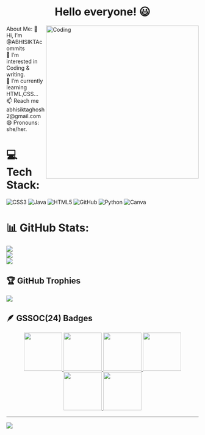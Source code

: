 
<h1 align="center">Hello everyone! 😃</h1>
<img align="right" alt="Coding" width="400" src="https://cdn.dribbble.com/users/2704414/screenshots/7466903/media/b08ab576316bd4582fef189f471cd9e5.gif">
About Me:
👋 Hi, I’m @ABHISIKTAcommits<br>👀 I’m interested in Coding & writing.<br>🌱 I’m currently learning HTML,CSS...<br>📫 Reach me abhisiktaghosh2@gmail.com<br>😄 Pronouns: she/her.


# 💻 Tech Stack:
![CSS3](https://img.shields.io/badge/css3-%231572B6.svg?style=plastic&logo=css3&logoColor=white) ![Java](https://img.shields.io/badge/java-%23ED8B00.svg?style=plastic&logo=openjdk&logoColor=white) ![HTML5](https://img.shields.io/badge/html5-%23E34F26.svg?style=plastic&logo=html5&logoColor=white) ![GitHub](https://img.shields.io/badge/github-%23121011.svg?style=plastic&logo=github&logoColor=white) ![Python](https://img.shields.io/badge/python-3670A0?style=plastic&logo=python&logoColor=ffdd54) ![Canva](https://img.shields.io/badge/Canva-%2300C4CC.svg?style=plastic&logo=Canva&logoColor=white)
# 📊 GitHub Stats:
![](https://github-readme-stats.vercel.app/api?username=ABHISIKTAcommits&theme=neon&hide_border=false&include_all_commits=false&count_private=false)<br/>
![](https://github-readme-streak-stats.herokuapp.com/?user=ABHISIKTAcommits&theme=neon&hide_border=false)<br/>
![](https://github-readme-stats.vercel.app/api/top-langs/?username=ABHISIKTAcommits&theme=neon&hide_border=false&include_all_commits=false&count_private=false&layout=compact)


## 🏆 GitHub Trophies
![](https://github-profile-trophy.vercel.app/?username=ABHISIKTAcommits&theme=radical&no-frame=true&no-bg=false&margin-w=4)
## 🪶 GSSOC(24) Badges 
<div style='display:flex; align-items:center; gap: 10px;' align='center'><a href="https://gssoc.girlscript.tech/leaderboard">
<img src="https://raw.githubusercontent.com/GSSoC24/Postman-Challenge/main/docs/assets/Postman%20White.png" width="100px" height="100px" />
  <img src="https://raw.githubusercontent.com/GSSoC24/Postman-Challenge/main/docs/assets/1.png" width="100px" height="100px" />
  <img src="https://raw.githubusercontent.com/GSSoC24/Postman-Challenge/main/docs/assets/2.png" width="100px" height="100px" />
  <img src="https://raw.githubusercontent.com/GSSoC24/Postman-Challenge/main/docs/assets/3.png" width="100px" height="100px" />
  <img src="https://raw.githubusercontent.com/GSSoC24/Postman-Challenge/main/docs/assets/4.png" width="100px" height="100px" />
  <img src="https://raw.githubusercontent.com/GSSoC24/Postman-Challenge/main/docs/assets/5.png" width="100px" height="100px" />
</div>

---
[![](https://visitcount.itsvg.in/api?id=ABHISIKTAcommits&icon=0&color=0)](https://visitcount.itsvg.in)
<!-- Proudly created with GPRM ( https://gprm.itsvg.in ) -->

